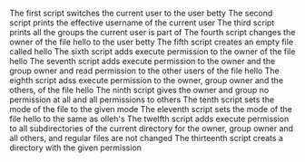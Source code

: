 The first script switches the current user to the user betty
The second script prints the effective username of the current user
The third script prints all the groups the current user is part of
The fourth script changes the owner of the file hello to the user betty
The fifth script creates an empty file called hello
The sixth script adds execute permission to the owner of the file hello
The seventh script adds execute permission to the owner and the group owner and read permission to the other users of the file hello
The eighth script adss execute permission to the owner, group owner and the others, of the file hello
The ninth script gives the owner and group no permission at all and all permissions to others
The tenth script sets the mode of the file to the given mode
The eleventh script sets the mode of the file hello to the same as olleh's
The twelfth script adds execute permission to all subdirectories of the current directory for the owner, group owner and all others, and regular files are not changed
The thirteenth script creats a directory with the given permission
